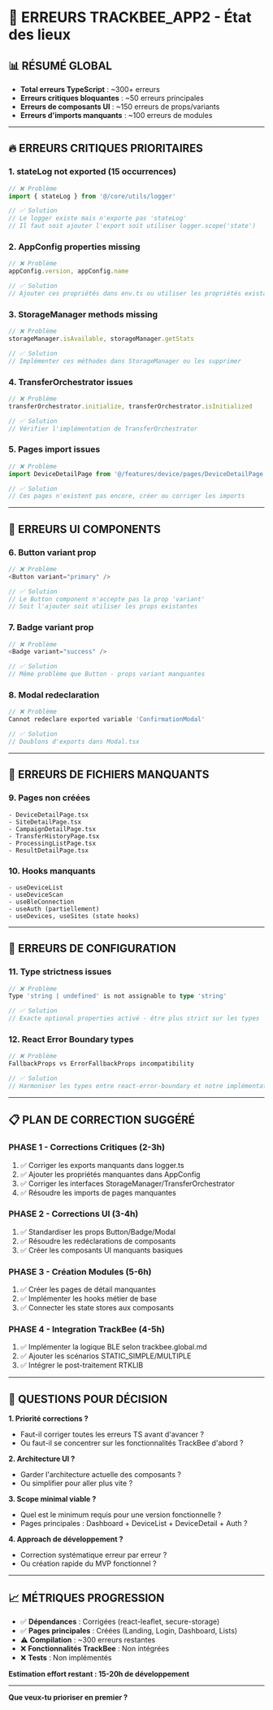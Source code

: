# 🐛 ERREURS TRACKBEE_APP2 - État des lieux

## 📊 RÉSUMÉ GLOBAL

- **Total erreurs TypeScript** : ~300+ erreurs
- **Erreurs critiques bloquantes** : ~50 erreurs principales
- **Erreurs de composants UI** : ~150 erreurs de props/variants
- **Erreurs d'imports manquants** : ~100 erreurs de modules

---

## 🔥 ERREURS CRITIQUES PRIORITAIRES

### 1. **stateLog not exported** (15 occurrences)
```typescript
// ❌ Problème
import { stateLog } from '@/core/utils/logger'

// ✅ Solution
// Le logger existe mais n'exporte pas 'stateLog'
// Il faut soit ajouter l'export soit utiliser logger.scope('state')
```

### 2. **AppConfig properties missing**
```typescript
// ❌ Problème
appConfig.version, appConfig.name

// ✅ Solution
// Ajouter ces propriétés dans env.ts ou utiliser les propriétés existantes
```

### 3. **StorageManager methods missing**
```typescript
// ❌ Problème
storageManager.isAvailable, storageManager.getStats

// ✅ Solution
// Implémenter ces méthodes dans StorageManager ou les supprimer
```

### 4. **TransferOrchestrator issues**
```typescript
// ❌ Problème
transferOrchestrator.initialize, transferOrchestrator.isInitialized

// ✅ Solution
// Vérifier l'implémentation de TransferOrchestrator
```

### 5. **Pages import issues**
```typescript
// ❌ Problème
import DeviceDetailPage from '@/features/device/pages/DeviceDetailPage'

// ✅ Solution
// Ces pages n'existent pas encore, créer ou corriger les imports
```

---

## 🎨 ERREURS UI COMPONENTS

### 6. **Button variant prop**
```typescript
// ❌ Problème
<Button variant="primary" />

// ✅ Solution
// Le Button component n'accepte pas la prop 'variant'
// Soit l'ajouter soit utiliser les props existantes
```

### 7. **Badge variant prop**
```typescript
// ❌ Problème
<Badge variant="success" />

// ✅ Solution
// Même problème que Button - props variant manquantes
```

### 8. **Modal redeclaration**
```typescript
// ❌ Problème
Cannot redeclare exported variable 'ConfirmationModal'

// ✅ Solution
// Doublons d'exports dans Modal.tsx
```

---

## 📁 ERREURS DE FICHIERS MANQUANTS

### 9. **Pages non créées**
```
- DeviceDetailPage.tsx
- SiteDetailPage.tsx
- CampaignDetailPage.tsx
- TransferHistoryPage.tsx
- ProcessingListPage.tsx
- ResultDetailPage.tsx
```

### 10. **Hooks manquants**
```
- useDeviceList
- useDeviceScan
- useBleConnection
- useAuth (partiellement)
- useDevices, useSites (state hooks)
```

---

## 🔧 ERREURS DE CONFIGURATION

### 11. **Type strictness issues**
```typescript
// ❌ Problème
Type 'string | undefined' is not assignable to type 'string'

// ✅ Solution
// Exacte optional properties activé - être plus strict sur les types
```

### 12. **React Error Boundary types**
```typescript
// ❌ Problème
FallbackProps vs ErrorFallbackProps incompatibility

// ✅ Solution
// Harmoniser les types entre react-error-boundary et notre implémentation
```

---

## 📋 PLAN DE CORRECTION SUGGÉRÉ

### PHASE 1 - Corrections Critiques (2-3h)
1. ✅ Corriger les exports manquants dans logger.ts
2. ✅ Ajouter les propriétés manquantes dans AppConfig
3. ✅ Corriger les interfaces StorageManager/TransferOrchestrator
4. ✅ Résoudre les imports de pages manquantes

### PHASE 2 - Corrections UI (3-4h)
1. ✅ Standardiser les props Button/Badge/Modal
2. ✅ Résoudre les redéclarations de composants
3. ✅ Créer les composants UI manquants basiques

### PHASE 3 - Création Modules (5-6h)
1. ✅ Créer les pages de détail manquantes
2. ✅ Implémenter les hooks métier de base
3. ✅ Connecter les state stores aux composants

### PHASE 4 - Integration TrackBee (4-5h)
1. ✅ Implémenter la logique BLE selon trackbee.global.md
2. ✅ Ajouter les scénarios STATIC_SIMPLE/MULTIPLE
3. ✅ Intégrer le post-traitement RTKLIB

---

## 🎯 QUESTIONS POUR DÉCISION

**1. Priorité corrections ?**
- Faut-il corriger toutes les erreurs TS avant d'avancer ?
- Ou faut-il se concentrer sur les fonctionnalités TrackBee d'abord ?

**2. Architecture UI ?**
- Garder l'architecture actuelle des composants ?
- Ou simplifier pour aller plus vite ?

**3. Scope minimal viable ?**
- Quel est le minimum requis pour une version fonctionnelle ?
- Pages principales : Dashboard + DeviceList + DeviceDetail + Auth ?

**4. Approach de développement ?**
- Correction systématique erreur par erreur ?
- Ou création rapide du MVP fonctionnel ?

---

## 📈 MÉTRIQUES PROGRESSION

- ✅ **Dépendances** : Corrigées (react-leaflet, secure-storage)
- ✅ **Pages principales** : Créées (Landing, Login, Dashboard, Lists)
- ⚠️ **Compilation** : ~300 erreurs restantes
- ❌ **Fonctionnalités TrackBee** : Non intégrées
- ❌ **Tests** : Non implémentés

**Estimation effort restant : 15-20h de développement**

---

**Que veux-tu prioriser en premier ?**